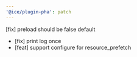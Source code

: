 ```yaml
---
'@ice/plugin-pha': patch
---
```


[fix] preload should be false default
- [fix] print log once
- [feat] support configure for resource_prefetch
